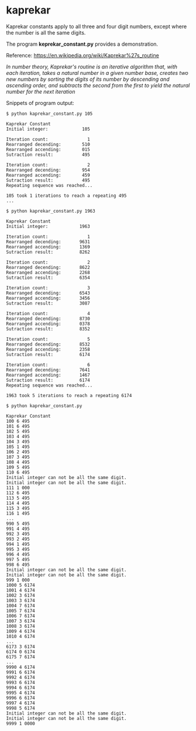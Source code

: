 # kaprekar

Kaprekar constants apply to all three and four digit numbers, except where the number is all the same digits.

The program **keprekar_constant.py** provides a demonstration.

Reference:
https://en.wikipedia.org/wiki/Kaprekar%27s_routine

*In number theory, Kaprekar's routine is an iterative algorithm that, with each iteration, takes a natural number 
in a given number base, creates two new numbers by sorting the digits of its number by descending and ascending order, 
and subtracts the second from the first to yield the natural number for the next iteration*


Snippets of program output:
```
$ python kaprekar_constant.py 105

Kaprekar Constant
Initial integer:             105

Iteration count:               1
Rearranged decending:        510
Rearranged accending:        015
Sutraction result:           495

Iteration count:               2
Rearranged decending:        954
Rearranged accending:        459
Sutraction result:           495
Repeating sequence was reached...

105 took 1 iterations to reach a repeating 495
...

$ python kaprekar_constant.py 1963

Kaprekar Constant
Initial integer:            1963

Iteration count:               1
Rearranged decending:       9631
Rearranged accending:       1369
Sutraction result:          8262

Iteration count:               2
Rearranged decending:       8622
Rearranged accending:       2268
Sutraction result:          6354

Iteration count:               3
Rearranged decending:       6543
Rearranged accending:       3456
Sutraction result:          3087

Iteration count:               4
Rearranged decending:       8730
Rearranged accending:       0378
Sutraction result:          8352

Iteration count:               5
Rearranged decending:       8532
Rearranged accending:       2358
Sutraction result:          6174

Iteration count:               6
Rearranged decending:       7641
Rearranged accending:       1467
Sutraction result:          6174
Repeating sequence was reached...

1963 took 5 iterations to reach a repeating 6174

$ python kaprekar_constant.py

Kaprekar Constant
100 6 495
101 6 495
102 5 495
103 4 495
104 3 495
105 1 495
106 2 495
107 3 495
108 4 495
109 5 495
110 6 495
Initial integer can not be all the same digit.
Initial integer can not be all the same digit.
111 1 000
112 6 495
113 5 495
114 4 495
115 3 495
116 1 495
...
990 5 495
991 4 495
992 3 495
993 2 495
994 1 495
995 3 495
996 4 495
997 5 495
998 6 495
Initial integer can not be all the same digit.
Initial integer can not be all the same digit.
999 1 000
1000 5 6174
1001 4 6174
1002 3 6174
1003 3 6174
1004 7 6174
1005 7 6174
1006 7 6174
1007 3 6174
1008 3 6174
1009 4 6174
1010 4 6174
...
6173 3 6174
6174 0 6174
6175 7 6174
...
9990 4 6174
9991 6 6174
9992 4 6174
9993 6 6174
9994 6 6174
9995 4 6174
9996 6 6174
9997 4 6174
9998 5 6174
Initial integer can not be all the same digit.
Initial integer can not be all the same digit.
9999 1 0000
```
